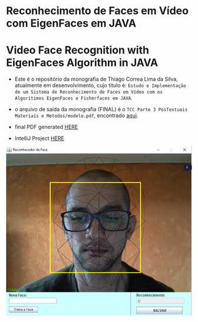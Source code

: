 # Reconhecimento de Faces em Vídeo com EigenFaces em JAVA
# Video Face Recognition with EigenFaces Algorithm in JAVA

* Este é o repositório da monografia de Thiago Correa Lima da Silva, atualmente em desenvolvimento, cujo título é: `Estudo e Implementação de um Sistema de Reconhecimento de Faces em Vídeo com os Algorítimos EigenFaces e Fisherfaces em JAVA`.

* o arquivo de saída da monografia (FINAL) é o `TCC Parte 3 PosTextuais Materiais e Metodos/modelo.pdf`, encontrado [aqui](https://github.com/sugaith/mono_rfv_thiago/blob/master/TCC%20Parte%203%20PosTextuais%20Materiais%20e%20Metodos/modelo.pdf).
* final PDF generated [HERE](https://github.com/sugaith/mono_rfv_thiago/blob/master/TCC%20Parte%203%20PosTextuais%20Materiais%20e%20Metodos/modelo.pdf)

* IntelliJ Project [HERE](https://github.com/sugaith/mono_rfv_thiago/tree/master/SRFVMono_thiago_intelliJ)


![Face Recog print](https://github.com/sugaith/mono_rfv_thiago/blob/master/print.png)
